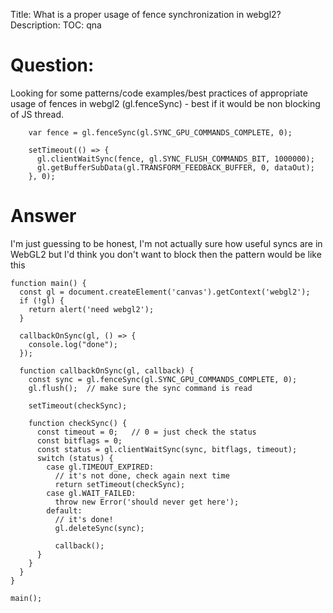 Title: What is a proper usage of fence synchronization in webgl2?
Description:
TOC: qna

# Question:

Looking for some patterns/code examples/best practices of appropriate usage of fences in webgl2 (gl.fenceSync) - best if it would be non blocking of JS thread.

        var fence = gl.fenceSync(gl.SYNC_GPU_COMMANDS_COMPLETE, 0);

        setTimeout(() => {
          gl.clientWaitSync(fence, gl.SYNC_FLUSH_COMMANDS_BIT, 1000000);
          gl.getBufferSubData(gl.TRANSFORM_FEEDBACK_BUFFER, 0, dataOut);
        }, 0);







# Answer

I'm just guessing to be honest, I'm not actually sure how useful syncs are in WebGL2 but I'd think you don't want to block then the pattern would be like this

<!-- begin snippet: js hide: false console: true babel: false -->

<!-- language: lang-js -->

    function main() {
      const gl = document.createElement('canvas').getContext('webgl2');
      if (!gl) {
        return alert('need webgl2');
      }
      
      callbackOnSync(gl, () => {
        console.log("done");
      });
      
      function callbackOnSync(gl, callback) {
        const sync = gl.fenceSync(gl.SYNC_GPU_COMMANDS_COMPLETE, 0);
        gl.flush();  // make sure the sync command is read

        setTimeout(checkSync);  

        function checkSync() {
          const timeout = 0;   // 0 = just check the status
          const bitflags = 0;
          const status = gl.clientWaitSync(sync, bitflags, timeout);
          switch (status) {
            case gl.TIMEOUT_EXPIRED:
              // it's not done, check again next time
              return setTimeout(checkSync);
            case gl.WAIT_FAILED:
              throw new Error('should never get here');
            default:
              // it's done!
              gl.deleteSync(sync);

              callback();
          }
        }
      }
    }

    main();

<!-- end snippet -->


